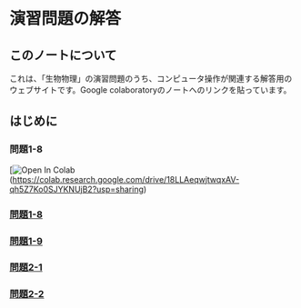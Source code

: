 # 演習問題の解答

## このノートについて

これは、「生物物理」の演習問題のうち、コンピュータ操作が関連する解答用のウェブサイトです。Google colaboratoryのノートへのリンクを貼っています。

## はじめに

### 問題1-8
[![Open In Colab](https://colab.research.google.com/assets/colab-badge.svg)(https://colab.research.google.com/drive/18LLAeqwjtwqxAV-qh5Z7Ko0SJYKNUjB2?usp=sharing)
### [問題1-8](https://colab.research.google.com/drive/18LLAeqwjtwqxAV-qh5Z7Ko0SJYKNUjB2?usp=sharing)
### [問題1-9](https://colab.research.google.com/drive/1S3nemObiVCUxoDvlzMtk1Avdqh_Y36VS?usp=sharing)
### [問題2-1](https://colab.research.google.com/drive/10mf_Er5uJR6gu0-tpShAHEbCdevg_0FL?usp=sharing)
### [問題2-2](https://colab.research.google.com/drive/1ArmxTEOI-wjOI5rb5ENKZjaorag8fuSV?usp=sharing)

